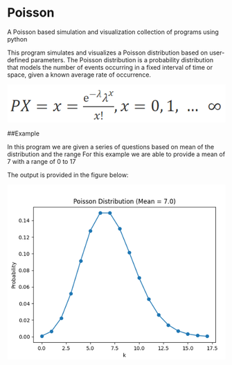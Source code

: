 # Poisson
A Poisson based simulation and visualization collection of programs using python

This program simulates and visualizes a Poisson distribution based on user-defined parameters. The Poisson distribution is a probability distribution that models the number of events occurring in a fixed interval of time or space, given a known average rate of occurrence.

<img src="/img/poisson2.png" title="PMF" alt="PMF">

##Example

In this program we are given a series of questions based on mean of the distribution and the range 
For this example we are able to provide a mean of 7 with a range of 0 to 17

The output is provided in the figure below:

<img src="/img/figure1.png" title="figure1" alt="figure1">

